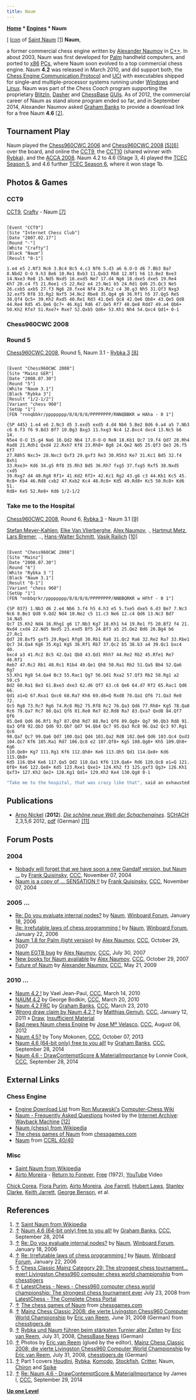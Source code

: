 ```yaml
---
title: Naum
---
```

**[Home](Home "Home") \* [Engines](Engines "Engines") \* Naum**



[ [Icon](https://en.wikipedia.org/wiki/Icon) of [Saint Naum](https://en.wikipedia.org/wiki/Saint_Naum) <a id="cite-note-1" href="#cite-ref-1">[1]</a>
**Naum**,  

a former commercial chess engine written by [Alexander Naumov](Alexander_Naumov "Alexander Naumov") in [C++](Cpp "Cpp"). In about 2003, Naum was first developed for [Palm](index.php?title=Palm&action=edit&redlink=1 "Palm (page does not exist)") handheld computers, and ported to [x86](X86 "X86") [PCs](IBM_PC "IBM PC"), where Naum soon evolved to a top commercial chess engine. Naum **4.2** was released in March 2010, and did support both, the [Chess Engine Communication Protocol](Chess_Engine_Communication_Protocol "Chess Engine Communication Protocol") and [UCI](UCI "UCI") with executables shipped for single-and multiple-processor systems running under [Windows](Windows "Windows") and [Linux](Linux "Linux"). Naum was part of the *Chess Coach* program supporting the proprietary [BlitzIn](index.php?title=BlitzIn&action=edit&redlink=1 "BlitzIn (page does not exist)"), [Dasher](index.php?title=Dasher&action=edit&redlink=1 "Dasher (page does not exist)") and [ChessBase](ChessBase_(Database) "ChessBase (Database)") [GUIs](GUI "GUI"). As of 2012, the commercial career of Naum as stand alone program ended so far, and in September 2014, Alexander Naumov asked [Graham Banks](Graham_Banks "Graham Banks") to provide a download link for a free Naum **4.6** <a id="cite-note-2" href="#cite-ref-2">[2]</a>. 



## Tournament Play


Naum played the [Chess960CWC 2006](Chess960CWC_2006 "Chess960CWC 2006") and [Chess960CWC 2008](Chess960CWC_2008 "Chess960CWC 2008") <a id="cite-note-5" href="#cite-ref-5">[5]</a><a id="cite-note-6" href="#cite-ref-6">[6]</a> over the board, and online the [CCT9](CCT9 "CCT9"), the [CCT10](CCT10 "CCT10") (shared winner with [Rybka](Rybka "Rybka")), and the [ACCA 2008](ACCA_2008 "ACCA 2008"). Naum 4.2 to 4.6 (Stage 3, 4) played the [TCEC Season 5](TCEC_Season_5 "TCEC Season 5"), and 4.6 further [TCEC Season 6](TCEC_Season_6 "TCEC Season 6"), where it won stage 1b.



## Photos & Games


### CCT9


[CCT9](CCT9 "CCT9"), [Crafty](Crafty "Crafty") - Naum <a id="cite-note-7" href="#cite-ref-7">[7]</a>




```

[Event "CCT9"]
[Site "Internet Chess Club"]
[Date "2007.02.17"]
[Round "-"]
[White "Crafty"]
[Black "Naum"]
[Result "0-1"]

1.e4 e5 2.Nf3 Nc6 3.Bc4 Bc5 4.c3 Nf6 5.d3 a6 6.O-O d6 7.Bb3 Ba7 
8.Nbd2 O-O 9.h3 Be6 10.Re1 Bxb3 11.Qxb3 Rb8 12.Nf1 h6 13.Be3 Bxe3 
14.Nxe3 Re8 15.Nd5 Nxd5 16.exd5 Ne7 17.d4 Ng6 18.dxe5 dxe5 19.Re4 
Kh7 20.c4 f5 21.Ree1 c5 22.Re2 e4 23.Ne1 b5 24.Rd1 Qd6 25.Qc3 Ne5 
26.cxb5 axb5 27.f3 Ng6 28.fxe4 Nf4 29.Rc2 c4 30.g3 Nh5 31.Qf3 Nxg3
32.exf5 Rf8 33.Rg2 Nxf5 34.Nc2 Rbe8 35.Qg4 g6 36.Rf1 h5 37.Qg5 Re5 
38.Qf4 Qc5+ 39.Kh2 Rxd5 40.Re1 Rd3 41.Qe5 Qc8 42.Qe6 Qb8+ 43.Qe5 Qd8 
44.Re4 Rd5 45.Qe6 Qc7+ 46.Kg1 Rd6 47.Qe5 Rf7 48.Qe8 Rdd7 49.a4 Qb6+ 
50.Kh2 Rfe7 51.Rxe7+ Rxe7 52.Qxb5 Qd6+ 53.Kh1 Nh4 54.Qxc4 Qd1+ 0-1

```

### Chess960CWC 2008


### Round 5


[Chess960CWC 2008](Chess960CWC_2008 "Chess960CWC 2008"), Round 5, Naum 3.1 - [Rybka 3](Rybka "Rybka") <a id="cite-note-8" href="#cite-ref-8">[8]</a>




```

[Event "Chess960CWC 2008"]
[Site "Mainz GER"]
[Date "2008.07.30"]
[Round "5"]
[White "Naum 3.1"]
[Black "Rybka 3"]
[Result "1/2-1/2"]
[Variant "chess 960"]
[SetUp "1"]
[FEN "rnnqbbkr/pppppppp/8/8/8/8/PPPPPPPP/RNNQBBKR w HAha - 0 1"]

{SP 445} 1.e4 e6 2.Nc3 d5 3.exd5 exd5 4.d4 Nb6 5.Be2 Bd6 6.a4 a5 7.Nb3
c6 8.f3 f6 9.Bd3 Bf7 10.Bg3 Bxg3 11.hxg3 Nc4 12.Bxc4 dxc4 13.Nc5 b6 14.
N5e4 O-O 15.g4 Na6 16.Qd2 Nb4 17.O-O-O Re8 18.Kb1 Qc7 19.f4 Qd7 20.Rh4
Rad8 21.Rdh1 Qxd4 22.Rxh7 Kf8 23.Rh8+ Bg8 24.Qe2 Nd5 25.Qf3 Qe3 26.f5 Kf7
27.R8h5 Nxc3+ 28.Nxc3 Qxf3 29.gxf3 Re3 30.R5h3 Ke7 31.Kc1 Bd5 32.f4 Bxh1
33.Rxe3+ Kd6 34.g5 Rf8 35.Rh3 Bd5 36.Rh7 fxg5 37.fxg5 Rxf5 38.Nxd5 cxd5
39.Rxg7 d4 40.Rg8 Rf1+ 41.Kd2 Rf2+ 42.Kc1 Rg2 43.g6 c3 44.Kb1 Kc5 45.
Rc8+ Kb4 46.Rd8 cxb2 47.Kxb2 Kc4 48.Rc8+ Kd5 49.Rd8+ Kc5 50.Rc8+ Kd6 51.
Rd8+ Ke5 52.Re8+ Kd6 1/2-1/2

```





### Take me to the Hospital


[Chess960CWC 2008](Chess960CWC_2008 "Chess960CWC 2008"), Round 6, [Rybka 3](Rybka "Rybka") - Naum 3.1 <a id="cite-note-9" href="#cite-ref-9">[9]</a>



 [](http://www.chesstigers.de/ccm9_index_news.php?id=1435&rubrik=6&lang=0&kat=6) 
[Stefan Meyer-Kahlen](Stefan_Meyer-Kahlen "Stefan Meyer-Kahlen"), [Elke Van Vlierberghe](Elke_Van_Vlierberghe "Elke Van Vlierberghe"), [Alex Naumov](Alexander_Naumov "Alexander Naumov"), ., [Hartmut Metz](http://www.scr-kuppenheim.de/meko/index.html), [Lars Bremer](Lars_Bremer "Lars Bremer"), .., [Hans-Walter Schmitt](index.php?title=Hans-Walter_Schmitt&action=edit&redlink=1 "Hans-Walter Schmitt (page does not exist)"), [Vasik Rajlich](Vasik_Rajlich "Vasik Rajlich") <a id="cite-note-10" href="#cite-ref-10">[10]</a>




```

[Event "Chess960CWC 2008"]
[Site "Mainz"]
[Date "2008.07.30"]
[Round "6"]
[White "Rybka 3 "]
[Black "Naum 3.1"]
[Result "0-1"]
[Variant "chess 960"]
[SetUp "1"]
[FEN "nnbbqrkr/pppppppp/8/8/8/8/PPPPPPPP/NNBBQRKR w HFhf - 0 1"]

{SP 037} 1.Nb3 d6 2.e4 Nb6 3.f4 h5 4.h3 e5 5.fxe5 dxe5 6.d3 Be7 7.Nc3
Nc6 8.Be3 Qd8 9.Qd2 Nd4 10.Ne2 c5 11.c3 Ne6 12.c4 Qd6 13.Nc3 Bd7 14.Na5
Qc7 15.Kh2 Nd4 16.Rhg1 g6 17.Nb3 Kg7 18.Kh1 h4 19.Re1 f5 20.Bf2 f4 21.
Nxd4 cxd4 22.Nd5 Nxd5 23.exd5 Bf5 24.Bf3 a5 25.Qe2 Bd6 26.Bg4 b6 27.Rc1
Qd7 28.Bxf5 gxf5 29.Rge1 Rfg8 30.Rb1 Ra8 31.Qc2 Ra6 32.Re2 Ra7 33.Rbe1
Qc7 34.Qa4 Kg6 35.Kg1 Kg5 36.Rf1 Rb7 37.Qc2 b5 38.b3 a4 39.Qc1 bxc4 40.
bxc4 a3 41.Rc2 Bc5 42.Qa1 Qb8 43.Qd1 Rhh7 44.Re2 Rb2 45.Rfe1 Re7 46.Rf1
Reb7 47.Rc2 Rb1 48.Rc1 R1b4 49.Qe1 Qh8 50.Ra1 Rb2 51.Qa5 Bb4 52.Qa6 Rg7
53.Kh1 Rg8 54.Qa4 Bc3 55.Rac1 Qg7 56.Qd1 Rxa2 57.Qf3 Rb2 58.Rg1 a2 59.c5
Bd2 60.Ra1 Be3 61.Bxe3 dxe3 62.d6 Qf7 63.c6 Qe6 64.d7 Rf2 65.Rac1 Qd6 66.
Qd1 a1=Q 67.Rxa1 Qxc6 68.Ra7 Kh6 69.d8=Q Rxd8 70.Qa1 Qf6 71.Qa3 Re8 72.
Qc5 Rg8 73.Rc7 Rg6 74.Rc8 Rb2 75.Rf8 Rc2 76.Qa3 Qd6 77.Rh8+ Kg5 78.Qa8
Rc6 79.Qa7 Rc7 80.Qa1 Qf6 81.Re8 Re7 82.Rd8 Ra7 83.Qxa7 Qxd8 84.Qf7 Qf6
85.Qe8 Qd6 86.Rf1 Rg7 87.Qh8 Rd7 88.Re1 Qf6 89.Qg8+ Qg7 90.Qb3 Rd8 91.
Qa3 Qf8 92.Qb3 Qd6 93.Qb7 Qd7 94.Qb4 Qc7 95.Qa3 Rc8 96.Qa2 Qc3 97.Rg1 Qc6
98.Qa7 Qc7 99.Qa6 Qd7 100.Qa1 Qd4 101.Qa2 Rd8 102.Qe6 Qd6 103.Qc4 Qxd3
104.Qc7 Kf6 105.Ra1 Rd7 106.Qc8 e2 107.Qf8+ Kg5 108.Qg8+ Kh5 109.Qh8+ Kg6
110.Qe8+ Kg7 111.Rg1 Kf6 112.Qh8+ Ke6 113.Qh5 Qd1 114.Qe8+ Kd6 115.Qb8+
Kd5 116.Qb4 Ke6 117.Qa5 Qd2 118.Qa1 Kf6 119.Qa6+ Rd6 120.Qc8 e1=Q 121.
Qf8+ Ke6 122.Qe8+ Kd5 123.Rxe1 Qxe1+ 124.Kh2 f3 125.gxf3 Qg3+ 126.Kh1
Qxf3+ 127.Kh2 Qe2+ 128.Kg1 Qd1+ 129.Kh2 Ke4 130.Qg8 0-1

```


```C++
"Take me to the hospital, that was crazy like that", said an exhausted [Alexander Naumov](Alexander_Naumov "Alexander Naumov") right after [his opponent](Vasik_Rajlich "Vasik Rajlich") resigned. The game was already a few minutes over when he was still shaking like a leaf and his hands were freezing ... 

```

## Publications


* [Arno Nickel](Arno_Nickel "Arno Nickel") (**2012**). *[Die schöne neue Welt der Schachengines](http://www.edition-marco-shop.de/epages/64079634.sf/de_DE/?ObjectPath=/Shops/64079634/Categories/Schachgeschehen/Computerschach)*. [SCHACH](http://www.zeitschriftschach.de/) 2,3,5,6 2012, [pdf](http://www.edition-marco-shop.de/WebRoot/Store14/Shops/64079634/5177/F0A3/C389/D0DD/3A71/C0A8/2935/25F6/Die_schoene_neue_Welt_der_Schachengines.pdf) (German) <a id="cite-note-11" href="#cite-ref-11">[11]</a>


## Forum Posts


### 2004


* [Nobady will forget that we have soon a new Gandalf version, but Naum ...](https://www.stmintz.com/ccc/index.php?id=394848) by [Frank Quisinsky](Frank_Quisinsky "Frank Quisinsky"), [CCC](CCC "CCC"), November 07, 2004
* [Naum is a copy of ... SENSATION !!](https://www.stmintz.com/ccc/index.php?id=394866) by [Frank Quisinsky](Frank_Quisinsky "Frank Quisinsky"), [CCC](CCC "CCC"), November 07, 2004


### 2005 ...


* [Re: Do you evaluate internal nodes?](http://www.open-aurec.com/wbforum/viewtopic.php?f=4&t=4155#p21405) by [Naum](Alexander_Naumov "Alexander Naumov"), [Winboard Forum](Computer_Chess_Forums "Computer Chess Forums"), January 18, 2006
* [Re: Irrefutable laws of chess programming !](http://www.open-aurec.com/wbforum/viewtopic.php?f=4&t=4197#p21614) by [Naum](Alexander_Naumov "Alexander Naumov"), [Winboard Forum](Computer_Chess_Forums "Computer Chess Forums"), January 22, 2006
* [Naum 1.8 for Palm (light version)](https://www.stmintz.com/ccc/index.php?id=442233) by [Alex Naumov](Alexander_Naumov "Alexander Naumov"), [CCC](CCC "CCC"), October 29, 2007
* [Naum EGTB bug](http://www.talkchess.com/forum/viewtopic.php?t=15447) by [Alex Naumov](Alexander_Naumov "Alexander Naumov"), [CCC](CCC "CCC"), July 30, 2007
* [New books for Naum available](http://www.talkchess.com/forum/viewtopic.php?t=17458) by [Alex Naumov](Alexander_Naumov "Alexander Naumov"), [CCC](CCC "CCC"), October 29, 2007
* [Future of Naum](http://www.talkchess.com/forum/viewtopic.php?t=28043&) by [Alexander Naumov](Alexander_Naumov "Alexander Naumov"), [CCC](CCC "CCC"), May 21, 2009


### 2010 ...


* [Naum 4.2 !](http://www.talkchess.com/forum/viewtopic.php?t=33253) by Vael Jean-Paul, [CCC](CCC "CCC"), March 14, 2010
* [NAUM 4.2](http://www.talkchess.com/forum/viewtopic.php?t=33366) by George Bodkin, [CCC](CCC "CCC"), March 20, 2010
* [Naum 4.2 FRC](http://www.talkchess.com/forum/viewtopic.php?t=33429) by [Graham Banks](Graham_Banks "Graham Banks"), [CCC](CCC "CCC"), March 23, 2010
* [Wrong draw claim by Naum 4.2 ?](http://www.talkchess.com/forum/viewtopic.php?t=37592) by [Matthias Gemuh](Matthias_Gemuh "Matthias Gemuh"), [CCC](CCC "CCC"), January 12, 2011 » [Draw](Draw "Draw"), [Insufficient Material](Material#InsufficientMaterial "Material")
* [Bad news Naum chess Engine](http://www.talkchess.com/forum/viewtopic.php?t=44701) by [Jose Mº Velasco](Jose_Maria_Velasco "Jose Maria Velasco"), [CCC](CCC "CCC"), August 06, 2012
* [Naum 4.5?](http://www.talkchess.com/forum/viewtopic.php?t=49627) by Tony Mokonen, [CCC](CCC "CCC"), October 07, 2013
* [Naum 4.6 (64-bit only) free to you all!](http://www.talkchess.com/forum/viewtopic.php?t=53858) by [Graham Banks](Graham_Banks "Graham Banks"), [CCC](CCC "CCC"), September 28, 2014
* [Naum 4.6 - DrawContemptScore & MaterialImportance](http://www.talkchess.com/forum/viewtopic.php?t=53863) by Lonnie Cook, [CCC](CCC "CCC"), September 28, 2014


## External Links


### Chess Engine


* [Engine Download List](http://www.computer-chess.org/doku.php?id=computer_chess:wiki:download:engine_download_list) from [Ron Murawski's](Ron_Murawski "Ron Murawski") [Computer-Chess Wiki](http://computer-chess.org/doku.php?id=home)
* [Naum - Frequently Asked Questions](https://web.archive.org/web/20120529171234/http://naumchess.brinkster.net/faq.html) hosted by the [Internet Archive](https://en.wikipedia.org/wiki/Internet_Archive): [Wayback Machine](https://en.wikipedia.org/wiki/Wayback_Machine) <a id="cite-note-12" href="#cite-ref-12">[12]</a>
* [Naum (chess) from Wikipedia](https://en.wikipedia.org/wiki/Naum_%28chess%29)
* [The chess games of Naum](http://www.chessgames.com/perl/chessplayer?pid=111056) from [chessgames.com](http://www.chessgames.com/index.html)
* [Naum](http://computerchess.org.uk/ccrl/4040/cgi/compare_engines.cgi?family=Naum&print=Rating+list&print=Results+table&print=LOS+table&print=Ponder+hit+table&print=Eval+difference+table&print=Comopp+gamenum+table&print=Overlap+table&print=Score+with+common+opponents) from [CCRL 40/40](CCRL "CCRL")


### Misc


* [Saint Naum from Wikipedia](https://en.wikipedia.org/wiki/Saint_Naum)
* [Airto Moreira](Category:Airto_Moreira "Category:Airto Moreira") - [Return to Forever](Category:Return_to_Forever "Category:Return to Forever"), [Free](https://en.wikipedia.org/wiki/Free_%28Airto_album%29) (1972), [YouTube](https://en.wikipedia.org/wiki/YouTube) Video


 [Chick Corea](Category:Chick_Corea "Category:Chick Corea"), [Flora Purim](Category:Flora_Purim "Category:Flora Purim"), [Airto Moreira](Category:Airto_Moreira "Category:Airto Moreira"), [Joe Farrell](Category:Joe_Farrell "Category:Joe Farrell"), [Hubert Laws](https://en.wikipedia.org/wiki/Hubert_Laws), [Stanley Clarke](Category:Stanley_Clarke "Category:Stanley Clarke"), [Keith Jarrett](Category:Keith_Jarrett "Category:Keith Jarrett"), [George Benson](Category:George_Benson "Category:George Benson"), et al.
 
## References


1. <a id="cite-ref-1" href="#cite-note-1">↑</a> [Saint Naum from Wikipedia](https://en.wikipedia.org/wiki/Saint_Naum)
2. <a id="cite-ref-2" href="#cite-note-2">↑</a> [Naum 4.6 (64-bit only) free to you all!](http://www.talkchess.com/forum/viewtopic.php?t=53858) by [Graham Banks](Graham_Banks "Graham Banks"), [CCC](CCC "CCC"), September 28, 2014
3. <a id="cite-ref-3" href="#cite-note-3">↑</a> [Re: Do you evaluate internal nodes?](http://www.open-aurec.com/wbforum/viewtopic.php?f=4&t=4155#p21405) by [Naum](Alexander_Naumov "Alexander Naumov"), [Winboard Forum](Computer_Chess_Forums "Computer Chess Forums"), January 18, 2006
4. <a id="cite-ref-4" href="#cite-note-4">↑</a> [Re: Irrefutable laws of chess programming !](http://www.open-aurec.com/wbforum/viewtopic.php?f=4&t=4197#p21614) by [Naum](Alexander_Naumov "Alexander Naumov"), [Winboard Forum](Computer_Chess_Forums "Computer Chess Forums"), January 22, 2006
5. <a id="cite-ref-5" href="#cite-note-5">↑</a> [Chess Classic Mainz Category 29: The strongest chess tournament…ever! Livingston Chess960 computer chess world championship](http://www.chesstigers.de/ccm9_index_news.php?id=1406&rubrik=6&lang=1&kat=6) from [chesstigers](http://www.chesstigers.de/ccm9.php?lang=1)
6. <a id="cite-ref-6" href="#cite-note-6">↑</a> [LatestChess - News - Chess960 computer chess world championship: The strongest chess tournament ever](http://latestchess.com/showNews.php?id=165) July 23, 2008 from [LatestChess - The Complete Chess Portal](http://www.latestchess.com/)
7. <a id="cite-ref-7" href="#cite-note-7">↑</a> [The chess games of Naum](http://www.chessgames.com/perl/chessplayer?pid=111056) from [chessgames.com](http://www.chessgames.com/index.html)
8. <a id="cite-ref-8" href="#cite-note-8">↑</a> [Mainz Chess Classic 2008: die vierte Livingston Chess960 Computer World Championship](http://www.chesstigers.de/ccm9_index_news.php?id=1435&rubrik=6&lang=0&kat=6) by [Eric van Reem](Eric_van_Reem "Eric van Reem"), June 31, 2008 (German) from [chesstigers.de](http://www.chesstigers.de/ccm9.php?lang=0)
9. <a id="cite-ref-9" href="#cite-note-9">↑</a> [Rybka und Naum führen beim stärksten Turnier aller Zeiten](http://www.chessbase.de/nachrichten.asp?newsid=7990) by [Eric van Reem](Eric_van_Reem "Eric van Reem"), July 31, 2008, [ChessBase News](ChessBase "ChessBase") (German)
10. <a id="cite-ref-10" href="#cite-note-10">↑</a> Photos by [Eric van Reem](Eric_van_Reem "Eric van Reem") (glued by the editor), [Mainz Chess Classic 2008: die vierte Livingston Chess960 Computer World Championship](http://www.chesstigers.de/ccm9_index_news.php?id=1435&rubrik=6&lang=0&kat=6) by [Eric van Reem](Eric_van_Reem "Eric van Reem"), July 31, 2008, [chesstigers.de](http://www.chesstigers.de/ccm9.php?lang=0) (German)
11. <a id="cite-ref-11" href="#cite-note-11">↑</a> Part 1 covers [Houdini](Houdini "Houdini"), [Rybka](Rybka "Rybka"), [Komodo](Komodo "Komodo"), [Stockfish](Stockfish "Stockfish"), [Critter](Critter "Critter"), Naum, [Chiron](Chiron "Chiron") and [Spike](Spike "Spike")
12. <a id="cite-ref-12" href="#cite-note-12">↑</a> [Re: Naum 4.6 - DrawContemptScore & MaterialImportance](http://www.talkchess.com/forum/viewtopic.php?t=53863&start=1) by James I, [CCC](CCC "CCC"), September 29, 2014

**[Up one Level](Engines "Engines")**







 
